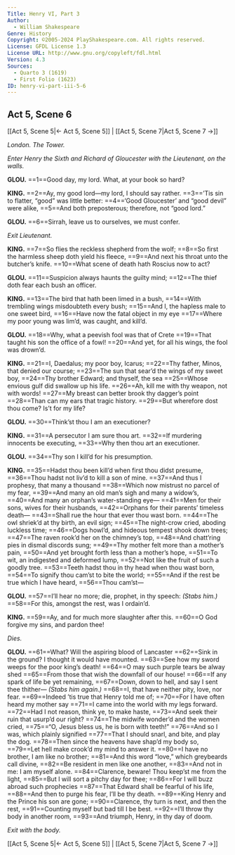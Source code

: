 ```yaml
---
Title: Henry VI, Part 3
Author: 
  - William Shakespeare
Genre: History
Copyright: ©2005-2024 PlayShakespeare.com. All rights reserved.
License: GFDL License 1.3
License URL: http://www.gnu.org/copyleft/fdl.html
Version: 4.3
Sources:
  - Quarto 3 (1619)
  - First Folio (1623)
ID: henry-vi-part-iii-5-6
---
```


## Act 5, Scene 6
[[Act 5, Scene 5|← Act 5, Scene 5]] | [[Act 5, Scene 7|Act 5, Scene 7 →]]

*London. The Tower.*

*Enter Henry the Sixth and Richard of Gloucester with the Lieutenant, on the walls.*

**GLOU.**
==1==Good day, my lord. What, at your book so hard?

**KING.**
==2==Ay, my good lord—my lord, I should say rather.
==3==’Tis sin to flatter, “good” was little better:
==4==‘Good Gloucester’ and “good devil” were alike,
==5==And both preposterous; therefore, not “good lord.”

**GLOU.**
==6==Sirrah, leave us to ourselves, we must confer.

*Exit Lieutenant.*

**KING.**
==7==So flies the reckless shepherd from the wolf;
==8==So first the harmless sheep doth yield his fleece,
==9==And next his throat unto the butcher’s knife.
==10==What scene of death hath Roscius now to act?

**GLOU.**
==11==Suspicion always haunts the guilty mind;
==12==The thief doth fear each bush an officer.

**KING.**
==13==The bird that hath been limed in a bush,
==14==With trembling wings misdoubteth every bush;
==15==And I, the hapless male to one sweet bird,
==16==Have now the fatal object in my eye
==17==Where my poor young was lim’d, was caught, and kill’d.

**GLOU.**
==18==Why, what a peevish fool was that of Crete
==19==That taught his son the office of a fowl!
==20==And yet, for all his wings, the fool was drown’d.

**KING.**
==21==I, Daedalus; my poor boy, Icarus;
==22==Thy father, Minos, that denied our course;
==23==The sun that sear’d the wings of my sweet boy,
==24==Thy brother Edward; and thyself, the sea
==25==Whose envious gulf did swallow up his life.
==26==Ah, kill me with thy weapon, not with words!
==27==My breast can better brook thy dagger’s point
==28==Than can my ears that tragic history.
==29==But wherefore dost thou come? Is’t for my life?

**GLOU.**
==30==Think’st thou I am an executioner?

**KING.**
==31==A persecutor I am sure thou art.
==32==If murdering innocents be executing,
==33==Why then thou art an executioner.

**GLOU.**
==34==Thy son I kill’d for his presumption.

**KING.**
==35==Hadst thou been kill’d when first thou didst presume,
==36==Thou hadst not liv’d to kill a son of mine.
==37==And thus I prophesy, that many a thousand
==38==Which now mistrust no parcel of my fear,
==39==And many an old man’s sigh and many a widow’s,
==40==And many an orphan’s water-standing eye⁠—
==41==Men for their sons, wives for their husbands,
==42==Orphans for their parents’ timeless death⁠—
==43==Shall rue the hour that ever thou wast born.
==44==The owl shriek’d at thy birth, an evil sign;
==45==The night-crow cried, aboding luckless time;
==46==Dogs howl’d, and hideous tempest shook down trees;
==47==The raven rook’d her on the chimney’s top,
==48==And chatt’ring pies in dismal discords sung;
==49==Thy mother felt more than a mother’s pain,
==50==And yet brought forth less than a mother’s hope,
==51==To wit, an indigested and deformed lump,
==52==Not like the fruit of such a goodly tree.
==53==Teeth hadst thou in thy head when thou wast born,
==54==To signify thou cam’st to bite the world;
==55==And if the rest be true which I have heard,
==56==Thou cam’st⁠—

**GLOU.**
==57==I’ll hear no more; die, prophet, in thy speech:
*(Stabs him.)*
==58==For this, amongst the rest, was I ordain’d.

**KING.**
==59==Ay, and for much more slaughter after this.
==60==O God forgive my sins, and pardon thee!

*Dies.*

**GLOU.**
==61==What? Will the aspiring blood of Lancaster
==62==Sink in the ground? I thought it would have mounted.
==63==See how my sword weeps for the poor king’s death!
==64==O may such purple tears be alway shed
==65==From those that wish the downfall of our house!
==66==If any spark of life be yet remaining,
==67==Down, down to hell, and say I sent thee thither⁠—
*(Stabs him again.)*
==68==I, that have neither pity, love, nor fear.
==69==Indeed ’tis true that Henry told me of;
==70==For I have often heard my mother say
==71==I came into the world with my legs forward.
==72==Had I not reason, think ye, to make haste,
==73==And seek their ruin that usurp’d our right?
==74==The midwife wonder’d and the women cried,
==75==“O, Jesus bless us, he is born with teeth!”
==76==And so I was, which plainly signified
==77==That I should snarl, and bite, and play the dog.
==78==Then since the heavens have shap’d my body so,
==79==Let hell make crook’d my mind to answer it.
==80==I have no brother, I am like no brother;
==81==And this word “love,” which greybeards call divine,
==82==Be resident in men like one another,
==83==And not in me: I am myself alone.
==84==Clarence, beware! Thou keep’st me from the light,
==85==But I will sort a pitchy day for thee;
==86==For I will buzz abroad such prophecies
==87==That Edward shall be fearful of his life,
==88==And then to purge his fear, I’ll be thy death.
==89==King Henry and the Prince his son are gone;
==90==Clarence, thy turn is next, and then the rest,
==91==Counting myself but bad till I be best.
==92==I’ll throw thy body in another room,
==93==And triumph, Henry, in thy day of doom.

*Exit with the body.*

[[Act 5, Scene 5|← Act 5, Scene 5]] | [[Act 5, Scene 7|Act 5, Scene 7 →]]